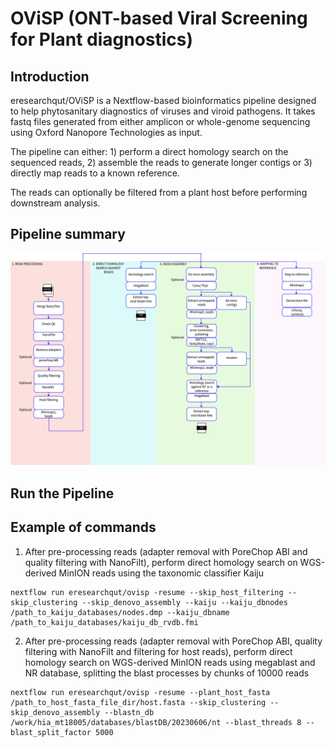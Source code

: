 # OViSP (ONT-based Viral Screening for Plant diagnostics)

## Introduction
eresearchqut/OViSP is a Nextflow-based bioinformatics pipeline designed to help phytosanitary diagnostics of viruses and viroid pathogens. It takes fastq files generated from either amplicon or whole-genome sequencing using Oxford Nanopore Technologies as input.

The pipeline can either: 1) perform a direct homology search on the sequenced reads, 2) assemble the reads to generate longer contigs or 3) directly map reads to a known reference. 

The reads can optionally be filtered from a plant host before performing downstream analysis.

## Pipeline summary
![diagram pipeline](docs/images/OVISP_pipeline.jpeg)

## Run the Pipeline

## Example of commands

1. After pre-processing reads (adapter removal with PoreChop ABI and quality filtering with NanoFilt), perform direct homology search on WGS-derived MinION reads using the taxonomic classifier Kaiju
```
nextflow run eresearchqut/ovisp -resume --skip_host_filtering --skip_clustering --skip_denovo_assembly --kaiju --kaiju_dbnodes /path_to_kaiju_databases/nodes.dmp --kaiju_dbname /path_to_kaiju_databases/kaiju_db_rvdb.fmi
```

2. After pre-processing reads (adapter removal with PoreChop ABI,  quality filtering with NanoFilt and filtering for host reads), perform direct homology search on WGS-derived MinION reads using megablast and NR database, splitting the blast processes by chunks of 10000 reads
```
nextflow run eresearchqut/ovisp -resume --plant_host_fasta /path_to_host_fasta_file_dir/host.fasta --skip_clustering --skip_denovo_assembly --blastn_db /work/hia_mt18005/databases/blastDB/20230606/nt --blast_threads 8 --blast_split_factor 5000
```